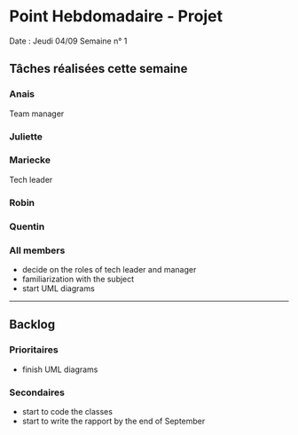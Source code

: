 # Point Hebdomadaire - Projet

Date : Jeudi 04/09
Semaine n° 1

## Tâches réalisées cette semaine

### Anais

Team manager

### Juliette

### Mariecke

Tech leader

### Robin

### Quentin

### All members 
- decide on the roles of tech leader and manager
- familiarization with the subject
- start UML diagrams 

---

## Backlog

### Prioritaires

- finish UML diagrams


### Secondaires

- start to code the classes
- start to write the rapport by the end of September
  
